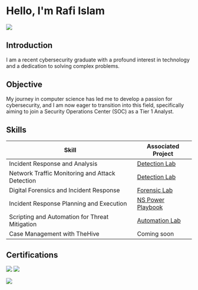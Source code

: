 # Hello, I'm Rafi Islam
<a href="https://www.linkedin.com/in/rashedulrafi/"><img src="https://img.shields.io/badge/-LinkedIn-0072b1?&style=for-the-badge&logo=linkedin&logoColor=white" /></a>

## Introduction

I am a recent cybersecurity graduate with a profound interest in technology and a dedication to solving complex problems.

## Objective

My journey in computer science has led me to develop a passion for cybersecurity, and I am now eager to transition into this field, specifically aiming to join a Security Operations Center (SOC) as a Tier 1 Analyst.

## Skills

| Skill                                         | Associated Project         |
|-----------------------------------------------|----------------------------|
| Incident Response and Analysis          | <a href="https://drive.google.com/file/d/1u3ilND4wXWKbAqs5R25viWgJ5qkOVeCV/view?usp=sharing">Detection Lab</a>|
| Network Traffic Monitoring and Attack Detection | <a href="https://google.com">Detection Lab</a>|
| Digital Forensics and Incident Response        | <a href="https://github.com/rafiislam77/Forensic-Lab">Forensic Lab</a>|
| Incident Response Planning and Execution      |<a href="https://github.com/rafiislam77/incident-Response-/blob/main/README.md">NS Power Playbook</a>|
| Scripting and Automation for Threat Mitigation |<a href="https://github.com/rafiislam77/Automation-Lab/edit/main/README.md">Automation Lab</a>|
| Case Management with TheHive                  | Coming soon|


## Certifications
<div>
<img src="https://img.shields.io/badge/-COMPTIA Security%2B Loading..-FF0000?&style=for-the-badge&logo=CompTIA&logoColor=white"/>
<a href="https://www.credly.com/badges/9fb90bc9-3354-4a18-84a4-139dc471e080/public_url"><img src="https://img.shields.io/badge/-IBM Cybersecurity Analyst Professional Certificate-000080?&style=for-the-badge&logoColor=white" />
  
<a href="https://www.credly.com/badges/8578703a-d6ff-40fa-91e3-1bc9c59a8c9c/public_url"><img src="https://img.shields.io/badge/-Cisco Cybersecurity Fundamental-006400?&style=for-the-badge&logoColor=white" />
</div>
